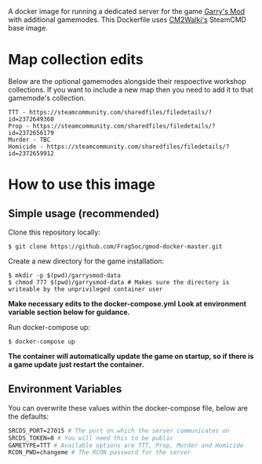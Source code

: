 A docker image for running a dedicated server for the game [Garry's Mod](https://store.steampowered.com/app/4000/Garrys_Mod/) with additional gamemodes. This Dockerfile uses [CM2Walki's](https://github.com/CM2Walki/) SteamCMD base image.
# Map collection edits
Below are the optional gamemodes alongside their respoective workshop collections. If you want to include a new map then you need to add it to that gamemode's collection.
```console
TTT - https://steamcommunity.com/sharedfiles/filedetails/?id=2372649360
Prop - https://steamcommunity.com/sharedfiles/filedetails/?id=2372656179
Murder - TBC
Homicide - https://steamcommunity.com/sharedfiles/filedetails/?id=2372659912
```

# How to use this image
## Simple usage (recommended)

Clone this repository locally:<br/>
```console
$ git clone https://github.com/FragSoc/gmod-docker-master.git
```

Create a new directory for the game installation:
```console
$ mkdir -p $(pwd)/garrysmod-data
$ chmod 777 $(pwd)/garrysmod-data # Makes sure the directory is writeable by the unprivileged container user
```

**Make necessary edits to the docker-compose.yml**
**Look at environment variable section below for guidance.**

Run docker-compose up:<br/>
```console
$ docker-compose up
```


**The container will automatically update the game on startup, so if there is a game update just restart the container.**


## Environment Variables
You can overwrite these values within the docker-compose file, below are the defaults: 
```dockerfile
SRCDS_PORT=27015 # The port on which the server communicates on
SRCDS_TOKEN=0 # You will need this to be public
GAMETYPE=TTT # Available options are TTT, Prop, Murder and Homicide
RCON_PWD=changeme # The RCON password for the server
```